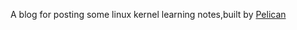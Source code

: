 A blog for posting some linux kernel learning notes,built by [Pelican](https://github.com/getpelican/pelican)


